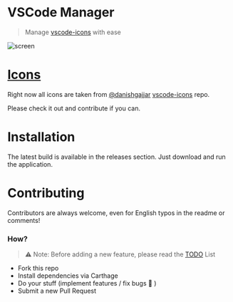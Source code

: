 # VSCode Manager
> Manage [vscode-icons][1] with ease

![screen][2]

# [Icons][3]
Right now all icons are taken from [@danishgajjar][4] [vscode-icons][5] repo.

Please check it out and contribute if you can.

# Installation
The latest build is available in the releases section. Just download and run the application.

# Contributing
Contributors are always welcome, even for English typos in the readme or comments!

### How?
> ⚠️ Note: Before adding a new feature, please read the [TODO][6] List
- Fork this repo
- Install dependencies via Carthage
- Do your stuff (implement features / fix bugs 🐛 )
- Submit a new Pull Request




[1]:	https://github.com/dhanishgajjar/vscode-icons "Icons"
[2]:	https://user-images.githubusercontent.com/16429579/46113330-404d8700-c1ee-11e8-88ff-76a5faf1971f.png
[3]:	https://github.com/dhanishgajjar/vscode-icons
[4]:	https://github.com/dhanishgajjar "Dhanish Gajjar"
[5]:	https://github.com/dhanishgajjar/vscode-icons "Icons repo"
[6]:	todo.md